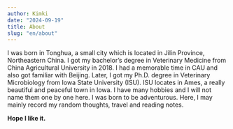 ```yaml
---
author: Kimki
date: "2024-09-19"
title: About
slug: "en/about"
---
```


I was born in Tonghua, a small city which is located in Jilin Province, Northeastern China. I got my bachelor’s degree in Veterinary Medicine from China Agricultural University in 2018. I had a memorable time in CAU and also got familiar with Beijing. Later, I got my Ph.D. degree in Veterinary Microbiology from Iowa State University (ISU). ISU locates in Ames, a really beautiful and peaceful town in Iowa. I have many hobbies and I will not name them one by one here. I was born to be adventurous. Here, I may mainly record my random thoughts, travel and reading notes.

**Hope I like it.**

